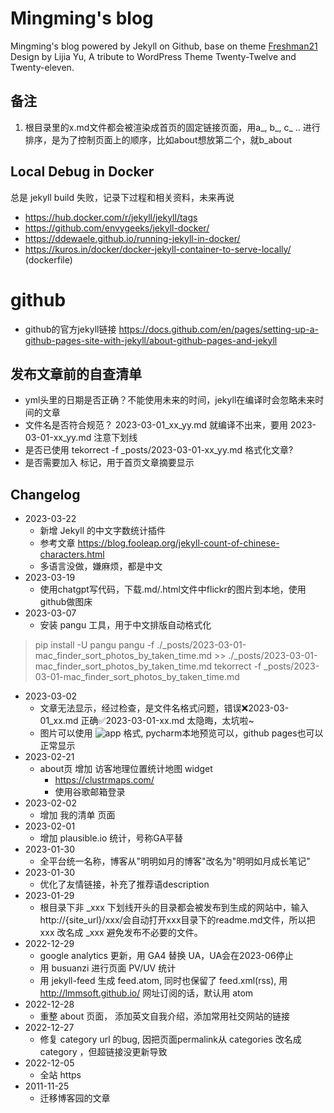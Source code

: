 # Mingming's blog

Mingming's blog powered by Jekyll on Github, base on theme [Freshman21](http://github.com/yulijia/freshman21) Design by Lijia Yu, A tribute to WordPress Theme Twenty-Twelve and Twenty-eleven.

## 备注
1. 根目录里的x.md文件都会被渲染成首页的固定链接页面，用a_, b_, c_ .. 进行排序，是为了控制页面上的顺序，比如about想放第二个，就b_about

## Local Debug in Docker
总是 jekyll build 失败，记录下过程和相关资料，未来再说
- https://hub.docker.com/r/jekyll/jekyll/tags
- https://github.com/envygeeks/jekyll-docker/
- https://ddewaele.github.io/running-jekyll-in-docker/
- https://kuros.in/docker/docker-jekyll-container-to-serve-locally/ (dockerfile)

# github
- github的官方jekyll链接 https://docs.github.com/en/pages/setting-up-a-github-pages-site-with-jekyll/about-github-pages-and-jekyll

## 发布文章前的自查清单
- yml头里的日期是否正确？不能使用未来的时间，jekyll在编译时会忽略未来时间的文章
- 文件名是否符合规范？ 2023-03-01_xx_yy.md 就编译不出来，要用 2023-03-01-xx_yy.md 注意下划线
- 是否已使用 tekorrect -f _posts/2023-03-01-xx_yy.md 格式化文章?
- 是否需要加入 <!--more--> 标记，用于首页文章摘要显示

## Changelog
- 2023-03-22
  - 新增 Jekyll 的中文字数统计插件
  - 参考文章 https://blog.fooleap.org/jekyll-count-of-chinese-characters.html
  - 多语言没做，嫌麻烦，都是中文
- 2023-03-19
  - 使用chatgpt写代码，下载.md/.html文件中flickr的图片到本地，使用github做图床
- 2023-03-07
  - 安装 pangu 工具，用于中文排版自动格式化
> pip install -U pangu
> pangu -f ./_posts/2023-03-01-mac_finder_sort_photos_by_taken_time.md >> ./_posts/2023-03-01-mac_finder_sort_photos_by_taken_time.md
> tekorrect -f _posts/2023-03-01-mac_finder_sort_photos_by_taken_time.md
- 2023-03-02
  - 文章无法显示，经过检查，是文件名格式问题，错误❌2023-03-01_xx.md 正确✅2023-03-01-xx.md 太隐晦，太坑啦~
  - 图片可以使用 ![app](../images/xx.png) 格式, pycharm本地预览可以，github pages也可以正常显示
- 2023-02-21
  - about页 增加 访客地理位置统计地图 widget
    - https://clustrmaps.com/
    - 使用谷歌邮箱登录
- 2023-02-02
  - 增加 我的清单 页面
- 2023-02-01
  - 增加 plausible.io 统计，号称GA平替
- 2023-01-30
  - 全平台统一名称，博客从"明明如月的博客"改名为"明明如月成长笔记"
- 2023-01-30
  - 优化了友情链接，补充了推荐语description
- 2023-01-29
  - 根目录下非 _xxx 下划线开头的目录都会被发布到生成的网站中，输入 http://{site_url}/xxx/会自动打开xxx目录下的readme.md文件，所以把 xxx 改名成 _xxx 避免发布不必要的文件。 
- 2022-12-29
  - google analytics 更新，用 GA4 替换 UA，UA会在2023-06停止
  - 用 busuanzi 进行页面 PV/UV 统计
  - 用 jekyll-feed 生成 feed.atom, 同时也保留了 feed.xml(rss), 用 http://lmmsoft.github.io/ 网址订阅的话，默认用 atom 
- 2022-12-28
  - 重整 about 页面， 添加英文自我介绍，添加常用社交网站的链接
- 2022-12-27
  - 修复 category url 的bug, 因把页面permalink从 categories 改名成 category ，但超链接没更新导致
- 2022-12-05
  - 全站 https 
- 2011-11-25
  - 迁移博客园的文章